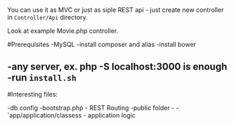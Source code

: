 # 

You can use it as MVC or just as siple REST api - just create new controller in `Controller/Api` directory.

Look at example Movie.php controller.

#Prerequisites
-MySQL
-install composer and alias 
-install bower

-any server, ex. php -S localhost:3000 is enough
-run `install.sh`
-



#Interesting files:

-db config
-bootstrap.php - REST Routing
-public folder - 
-`app/application/classess - application logic
